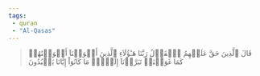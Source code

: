 ```yaml
---
tags: 
 - quran 
 - "Al-Qasas"
---
```


> قَالَ ٱلَّذِينَ حَقَّ عَلَيۡهِمُ ٱلۡقَوۡلُ رَبَّنَا هَـٰٓؤُلَآءِ ٱلَّذِينَ أَغۡوَيۡنَآ أَغۡوَيۡنَٰهُمۡ كَمَا غَوَيۡنَاۖ تَبَرَّأۡنَآ إِلَيۡكَۖ مَا كَانُوٓاْ إِيَّانَا يَعۡبُدُونَ

